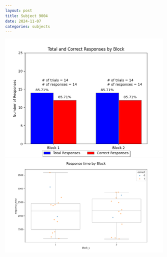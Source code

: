 ```yaml
---
layout: post
title: Subject 9004
date: 2024-11-07
categories: subjects
---
```


![](data/9004/run-10/9004_ATS_responses.png)
![](data/9004/run-10/9004_ATS_rt.png)
